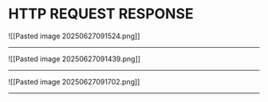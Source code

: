 # HTTP REQUEST RESPONSE

![[Pasted image 20250627091524.png]]

---
![[Pasted image 20250627091439.png]]

---
![[Pasted image 20250627091702.png]]

---
